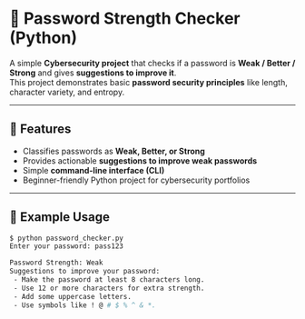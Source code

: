 # 🔐 Password Strength Checker (Python)

A simple **Cybersecurity project** that checks if a password is **Weak / Better / Strong** and gives **suggestions to improve it**.  
This project demonstrates basic **password security principles** like length, character variety, and entropy.

---

## 🚀 Features
- Classifies passwords as **Weak, Better, or Strong**
- Provides actionable **suggestions to improve weak passwords**
- Simple **command-line interface (CLI)**
- Beginner-friendly Python project for cybersecurity portfolios

---

## 📸 Example Usage
```bash
$ python password_checker.py
Enter your password: pass123

Password Strength: Weak
Suggestions to improve your password:
 - Make the password at least 8 characters long.
 - Use 12 or more characters for extra strength.
 - Add some uppercase letters.
 - Use symbols like ! @ # $ % ^ & *.
